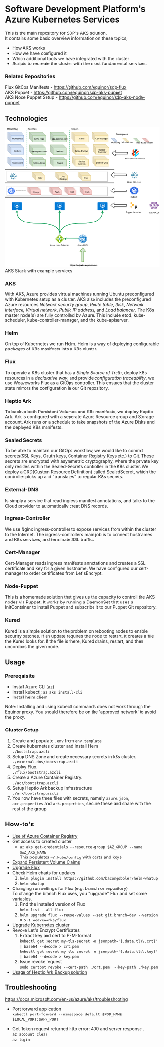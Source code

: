 # Software Development Platform's Azure Kubernetes Services
This is the main repository for SDP's AKS solution.  
It contains some basic overview information on these topics;
* How AKS works
* How we have configured it
* Which additional tools we have integrated with the cluster
* Scripts to recreate the cluster with the most fundamental services.

### Related Repositories
Flux GitOps Manifests - https://github.com/equinor/sdp-flux  
AKS Puppet - https://github.com/equinor/sdp-aks-puppet  
AKS Node Puppet Setup - https://github.com/equinor/sdp-aks-node-puppet

## Technologies
![Architecture](/images/sdp-aks.png)
AKS Stack with example services
### AKS
With AKS, Azure provides virtual machines running Ubuntu preconfigured with Kubernetes setup as a cluster. AKS also includes the preconfigured Azure resources _Network security group_, _Route table_, _Disk_, _Network interface_, _Virtual network_, _Public IP address_, and _Load balancer_. The K8s master node(s) are fully controlled by Azure. This include etcd, kube-scheduler, kube-controller-manager, and the kube-apiserver.
### Helm
On top of Kubernetes we run Helm. Helm is a way of deploying configurable _packages_ of K8s manifests into a K8s cluster.
### Flux
To operate a K8s cluster that has a _Single Source of Truth_, deploy K8s resources in a _declarative way_, and provide _configuration traceability_, we use Weaveworks Flux as a GitOps controller. This ensures that the cluster state mirrors the configuration in our Git repository.
### Heptio Ark
To backup both Persistent Volumes and K8s manifests, we deploy Heptio Ark. Ark is configured with a seperate Azure Resource group and Storage account. Ark runs on a schedule to take snapshots of the Azure Disks and the deployed K8s manifests.
### Sealed Secrets
To be able to maintain our GitOps workflow, we would like to commit secrets(SSL Keys, Oauth keys, Container Registry Keys etc.) to Git. These secrets are encrypted with asymmetric cryptography, where the private key only resides within the Sealed-Secrets controller in the K8s cluster. We deploy a CRD(Custom Resource Definition) called SealedSecret, which the controller picks up and "translates" to regular K8s secrets.
### External-DNS
Is simply a service that read ingress manifest annotations, and talks to the Cloud provider to automatically creat DNS records. 
### Ingress-Controller
We use Nginx ingress-controller to expose services from within the cluster to the Internet. The ingress-controllers main job is to connect hostnames and K8s services, and terminate SSL traffic.
### Cert-Manager
Cert-Manager reads ingress manifests annotations and creates a SSL certificate and key for a given hostname. We have configured our cert-manager to order certificates from Let'sEncrypt.
### Node-Puppet
This is a homemade solution that gives us the capacity to controll the AKS nodes via Puppet. It works by running a DaemonSet that uses a InitContainer to install Puppet and subscribe it to our Puppet Git repository.
### Kured
Kured is a simple solution to the problem on rebooting nodes to enable security patches. If an update requires the node to restart, it creates a file the Kured looks for. If the file is there, Kured drains, restart, and then uncordons the given node. 
## Usage
### Prerequisite
- Install Azure CLI (az)
- Install kubectl; `az aks install-cli`
- Install [helm client](https://docs.helm.sh/using_helm/#installing-helm)  

Note: Installing and using kubectl commands does not work through the Equinor proxy. You should therefore be on the 'approved network' to avoid the proxy.

### Cluster Setup

1. Create and populate `.env` from `env.template`
2. Create kubernetes cluster and install Helm  
  `./bootstrap.azcli`
3. Setup DNS Zone and create necessary secrets in k8s cluster.   
  `./external-dns/bootstrap.azcli`
4. Deploy Flux.  
  `./flux/bootstrap.azcli`
5. Create a Azure Container Registry.  
  `./acr/bootstrap.azcli`
6. Setup Heptio Ark backup infrastructure  
  `./ark/bootstrap.azcli`
7. You now have three files with secrets, namely `azure.json`, `acr.properties` and `ark.properties`, secure these and share with the rest of the group
  
## How-to's
* [Use of Azure Container Registry](https://github.com/Statoil/sdp-flux/blob/basic_acr_usage/docs/ACR.md)
* Get access to created cluster
  * `az aks get-credentials --resource-group $AZ_GROUP --name $AZ_AKS_NAME`  
  This populates `~/.kube/config` with certs and keys 
* [Expand Persistent Volume Claims](https://kubernetes.io/docs/concepts/storage/persistent-volumes/#expanding-persistent-volumes-claims)
* [Upgrade Flux](/docs/upgrade-flux.md)
* Check Helm charts for updates
  1. `helm plugin install https://github.com/bacongobbler/helm-whatup` 
  2. `helm whatup`
* Changing run settings for Flux (e.g. branch or repository)  
To change the branch Flux uses, you "upgrade" Flux and set some variables.
  1. Find the installed version of Flux  
  `helm list --all flux`  
  2. `helm upgrade flux --reuse-values --set git.branch=dev --version 0.5.1 weaveworks/flux`
* [Upgrade Kubernetes cluster](/docs/upgrade-kubernetes-cluster.md)
* Revoke Let's Encrypt Certificates
  1. Extract key and cert to PEM-format  
 `kubectl get secret my-tls-secret -o jsonpath='{.data.tls\.crt}' | base64 --decode > crt.pem`  
 `kubectl get secret my-tls-secret -o jsonpath='{.data.tls\.key}' | base64 --decode > key.pem`
  2. Issue revoke request  
  `sudo certbot revoke --cert-path ./crt.pem  --key-path ./key.pem`
* [Usage of Heptio Ark Backup solution](docs/heptio-ark.md)

## Troubleshooting 

https://docs.microsoft.com/en-us/azure/aks/troubleshooting

- Port forward application  
  `kubectl port-forward --namespace default $POD_NAME $LOCAL_PORT:$APP_PORT`

- Get Token request returned http error: 400 and server response .   
    `az account clear`  
    `az login`
